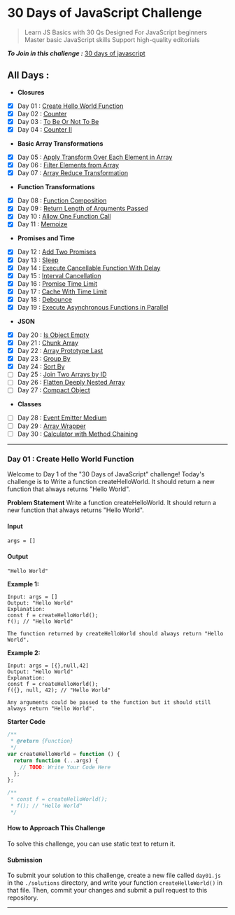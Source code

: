 # 30 Days of JavaScript Challenge

> Learn JS Basics with 30 Qs
> Designed For JavaScript beginners Master basic JavaScript skills Support high-quality editorials

**_To Join in this challenge :_** [30 days of javascript](https://leetcode.com/studyplan/30-days-of-javascript/)

## All Days :

- **Closures**
- [x] Day 01 : [Create Hello World Function](#day-01--create-hello-world-function)
- [x] Day 02 : [Counter](./solutions/day02.js)
- [x] Day 03 : [To Be Or Not To Be](./solutions/day03.js)
- [x] Day 04 : [Counter II](./solutions/day04.js)
- **Basic Array Transformations**
- [x] Day 05 : [Apply Transform Over Each Element in Array](./solutions/day05.js)
- [x] Day 06 : [Filter Elements from Array](./solutions/day06.js)
- [x] Day 07 : [Array Reduce Transformation](./solutions/day07.js)
- **Function Transformations**
- [x] Day 08 : [Function Composition](./solutions/day08.js)
- [x] Day 09 : [Return Length of Arguments Passed](./solutions/day09.js)
- [x] Day 10 : [Allow One Function Call](./solutions/day10.js)
- [x] Day 11 : [Memoize](./solutions/day11.js)
- **Promises and Time**
- [x] Day 12 : [Add Two Promises](./solutions/day12.js)
- [x] Day 13 : [Sleep](./solutions/day13.js)
- [x] Day 14 : [Execute Cancellable Function With Delay](./solutions/day14.js)
- [x] Day 15 : [Interval Cancellation](./solutions/day15.js)
- [x] Day 16 : [Promise Time Limit](./solutions/day16.js)
- [x] Day 17 : [Cache With Time Limit](./solutions/day17.js)
- [x] Day 18 : [Debounce](./solutions/day18.js)
- [x] Day 19 : [Execute Asynchronous Functions in Parallel](./solutions/day19.js)
- **JSON**
- [x] Day 20 : [Is Object Empty](./solutions/day20.js)
- [x] Day 21 : [Chunk Array](./solutions/day21.js)
- [x] Day 22 : [Array Prototype Last](./solutions/day22.js)
- [x] Day 23 : [Group By](./solutions/day23.js)
- [x] Day 24 : [Sort By](./solutions/day24.js)
- [ ] Day 25 : [Join Two Arrays by ID](#)
- [ ] Day 26 : [Flatten Deeply Nested Array](#)
- [ ] Day 27 : [Compact Object](#)
- **Classes**
- [ ] Day 28 : [Event Emitter Medium](#)
- [ ] Day 29 : [Array Wrapper](#)
- [ ] Day 30 : [Calculator with Method Chaining](#)

---

### Day 01 : Create Hello World Function

Welcome to Day 1 of the "30 Days of JavaScript" challenge! Today's challenge is to Write a function createHelloWorld. It should return a new function that always returns "Hello World".

**Problem Statement**
Write a function createHelloWorld. It should return a new function that always returns "Hello World".

#### Input

`args = []`

#### Output

`"Hello World"`

**Example 1:**

```
Input: args = []
Output: "Hello World"
Explanation:
const f = createHelloWorld();
f(); // "Hello World"

The function returned by createHelloWorld should always return "Hello World".
```

**Example 2:**

```
Input: args = [{},null,42]
Output: "Hello World"
Explanation:
const f = createHelloWorld();
f({}, null, 42); // "Hello World"

Any arguments could be passed to the function but it should still always return "Hello World".
```

**Starter Code**

```js
/**
 * @return {Function}
 */
var createHelloWorld = function () {
  return function (...args) {
    // TODO: Write Your Code Here
  };
};

/**
 * const f = createHelloWorld();
 * f(); // "Hello World"
 */
```

#### How to Approach This Challenge

To solve this challenge, you can use static text to return it.

#### Submission

To submit your solution to this challenge, create a new file called `day01.js` in the `./solutions` directory, and write your function `createHelloWorld()` in that file. Then, commit your changes and submit a pull request to this repository.

---
